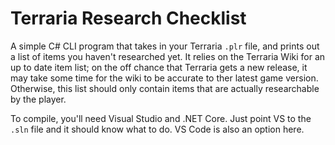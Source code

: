 # Terraria Research Checklist

A simple C# CLI program that takes in your Terraria `.plr` file, and prints out a list of items you haven't researched yet. It relies on the Terraria Wiki for an up to date item list; on the off chance that Terraria gets a new release, it may take some time for the wiki to be accurate to ther latest game version. Otherwise, this list should only contain items that are actually researchable by the player.

To compile, you'll need Visual Studio and .NET Core. Just point VS to the `.sln` file and it should know what to do.
VS Code is also an option here.
